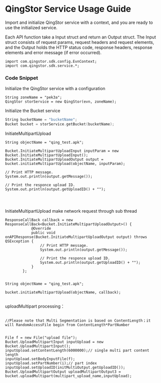 # QingStor Service Usage Guide

Import and initialize QingStor service with a context, and you are ready to use the initialized service.

Each API function take a Input struct and return an Output struct. The Input struct consists of request params, request headers and request elements, and the Output holds the HTTP status code, response headers, response elements and error message (if error occurred).

```
import com.qingstor.sdk.config.EvnContext;
import com.qingstor.sdk.service.*;
```

### Code Snippet

Initialize the QingStor service with a configuration

```
String zoneName = "pek3a";
QingStor storService = new QingStor(evn, zoneName);

```

Initialize the Bucket  service

``` go
String bucketName = "bucketName";
Bucket bucket = storService.getBucket(bucketName);
```

InitiateMultipartUpload

```
String objectName = "qing_test.apk";

Bucket.InitiateMultipartUploadInput inputParam = new Bucket.InitiateMultipartUploadInput();
Bucket.InitiateMultipartUploadOutput output = bucket.initiateMultipartUpload(objectName, inputParam);

// Print HTTP message.
System.out.println(output.getMessage());

// Print the responce upload ID.
System.out.println(output.getUploadID() + "");

        
        
```

InitiateMultipartUpload  make network request through sub thread

```
ResponseCallBack callback = new ResponseCallBack<Bucket.InitiateMultipartUploadOutput>() {
            @Override
            public void onAPIResponse(Bucket.InitiateMultipartUploadOutput output) throws QSException {
                // Print HTTP message.
                System.out.println(output.getMessage());

                // Print the responce upload ID.
                System.out.println(output.getUploadID() + "");
            }
        };


String objectName = "qing_test.apk";

bucket.initiateMultipartUpload(objectName, callback);


```


uploadMultipart processing：

```

//Please note that Multi Segmentation is based on ContentLength；it will RandomAccessFile begin from ContentLength*PartNumber


File f = new File("upload file");
Bucket.UploadMultipartInput inputUpload = new Bucket.UploadMultipartInput();
inputUpload.setContentLength(6000000);// single multi part content length
inputUpload.setBodyInputFile(f);
inputUpload.setPartNumber(i);// part index
inputUpload.setUploadID(initMultiOutput.getUploadID());
Bucket.UploadMultipartOutput uploadMultipartOutput3 = bucket.uploadMultipart(multipart_upload_name,inputUpload);
			
			
			
			
```